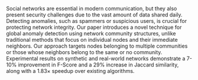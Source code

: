 Social networks are essential in modern communication, but they also present security challenges due to the vast amount of data shared daily. Detecting anomalies, such as spammers or suspicious users, is crucial for protecting network integrity. Our paper introduces a novel technique for global anomaly detection using network community structures, unlike traditional methods that focus on individual nodes and their immediate neighbors. Our approach targets nodes belonging to multiple communities or those whose neighbors belong to the same or no community. Experimental results on synthetic and real-world networks demonstrate a 7-10% improvement in F-Score and a 29% increase in Jaccard similarity, along with a 1.83× speedup over existing algorithms.
